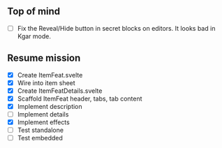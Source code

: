 ## Top of mind

- [ ] Fix the Reveal/Hide button in secret blocks on editors. It looks bad in Kgar mode.

## Resume mission

- [x] Create ItemFeat.svelte
- [x] Wire into item sheet
- [x] Create ItemFeatDetails.svelte
- [x] Scaffold ItemFeat header, tabs, tab content
- [x] Implement description
- [ ] Implement details
- [x] Implement effects
- [ ] Test standalone
- [ ] Test embedded